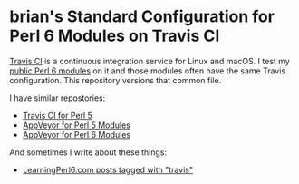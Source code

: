 # brian's Standard Configuration for Perl 6 Modules on Travis CI

[Travis CI](https://travis-ci.org) is a continuous integration service for Linux and macOS. I test my [public Perl 6 modules](https://github.com/briandfoy) on it and those modules often have the same Travis configuration. This repository versions that common file.

I have similar repostories:

* [Travis CI for Perl 5](https://github.com/briandfoy/brians_perl_modules_travis_config)
* [AppVeyor for Perl 5 Modules](https://github.com/briandfoy/brians_perl_modules_appveyor_config)
* [AppVeyor for Perl 6 Modules](https://github.com/briandfoy/brians_perl6_modules_appveyor_config)

And sometimes I write about these things:

* [LearningPerl6.com posts tagged with "travis"](https://www.learningperl6.com/tag/travis/)
